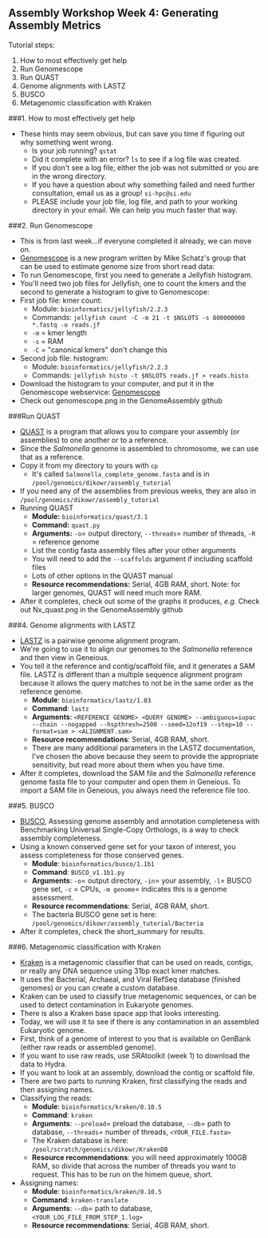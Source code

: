 Assembly Workshop Week 4: Generating Assembly Metrics  
---

Tutorial steps:  
1. How to most effectively get help  
2. Run Genomescope  
3. Run QUAST  
4. Genome alignments with LASTZ  
5. BUSCO  
6. Metagenomic classification with Kraken  
  

###1. How to most effectively get help
* These hints may seem obvious, but can save you time if figuring out why something went wrong.
	+ Is your job running? ```qstat```
	+ Did it complete with an error? ```ls``` to see if a log file was created.
	+ If you don't see a log file, either the job was not submitted or you are in the wrong directory.
	+ If you have a question about why something failed and need further consultation, email us as a group! ```si-hpc@si.edu```
	+ PLEASE include your job file, log file, and path to your working directory in your email. We can help you much faster that way.

###2. Run Genomescope
* This is from last week...if everyone completed it already, we can move on.
* [Genomescope](http://qb.cshl.edu/genomescope/) is a new program written by Mike Schatz's group that can be used to estimate genome size from short read data: 
* To run Genomescope, first you need to generate a Jellyfish histogram.
* You'll need two job files for Jellyfish, one to count the kmers and the second to generate a histogram to give to Genomescope:  
* First job file: kmer count:
	+ Module: ```bioinformatics/jellyfish/2.2.3```
	+ Commands: ```jellyfish count -C -m 21 -t $NSLOTS -s 800000000 *.fastq -o reads.jf```
	+ ```-m``` = kmer length  
	+ ```-s``` = RAM  
	+ ```-C``` = "canonical kmers" don't change this  
* Second job file: histogram:
	+ Module: ```bioinformatics/jellyfish/2.2.3```
	+ Commands: ```jellyfish histo -t $NSLOTS reads.jf > reads.histo```
* Download the histogram to your computer, and put it in the Genomescope webservice: [Genomescope](http://qb.cshl.edu/genomescope) 
* Check out genomescope.png in the GenomeAssembly github

###Run QUAST
* [QUAST](http://bioinf.spbau.ru/quast) is a program that allows you to compare your assembly (or assemblies) to one another or to a reference. 
* Since the *Salmonella* genome is assembled to chromosome, we can use that as a reference.
* Copy it from my directory to yours with ```cp```
	+ It's called ```Salmonella_complete_genome.fasta``` and is in ```/pool/genomics/dikowr/assembly_tutorial```
* If you need any of the assemblies from previous weeks, they are also in ```/pool/genomics/dikowr/assembly_tutorial```
* Running QUAST
	+ **Module:** ```bioinformatics/quast/3.1```
	+ **Command:** ```quast.py```
	+ **Arguments:** ```-o```= output directory, ```--threads```= number of threads, ```-R``` = reference genome 
	+ List the contig fasta assembly files after your other arguments
	+ You will need to add the ```--scaffolds``` argument if including scaffold files
	+ Lots of other options in the QUAST manual
	+ **Resource recommendations:** Serial, 4GB RAM, short. Note: for larger genomes, QUAST will need much more RAM.
* After it completes, check out some of the graphs it produces, *e.g.* Check out Nx_quast.png in the GenomeAssembly github

###4. Genome alignments with LASTZ
* [LASTZ](http://www.bx.psu.edu/~rsharris/lastz/) is a pairwise genome alignment program.
*  We're going to use it to align our genomes to the *Salmonella* reference and then view in Geneious.
*  You tell it the reference and contig/scaffold file, and it generates a SAM file. LASTZ is different than a multiple sequence alignment program because it allows the query matches to not be in the same order as the reference genome. 
	+ **Module**: ```bioinformatics/lastz/1.03```
	+ **Command**: ```lastz```
	+ **Arguments**: ```<REFERENCE GENOME> <QUERY GENOME> --ambiguous=iupac --chain --nogapped --hspthresh=2500 --seed=12of19 --step=10 --format=sam > <ALIGNMENT.sam>```
	+ **Resource recommendations**: Serial, 4GB RAM, short.
	+ There are many additional parameters in the LASTZ documentation, I've chosen the above because they seem to provide the appropriate sensitivity, but read more about them when you have time.
* After it completes, download the SAM file and the *Salmonella* reference genome fasta file to your computer and open them in Geneious. To import a SAM file in Geneious, you always need the reference file too.

###5. BUSCO
* [BUSCO](http://busco.ezlab.org), Assessing genome assembly and annotation completeness with Benchmarking Universal Single-Copy Orthologs, is a way to check assembly completeness.
* Using a known conserved gene set for your taxon of interest, you assess completeness for those conserved genes.
	+ **Module**: ```bioinformatics/busco/1.1b1```
	+ **Command**: ```BUSCO_v1.1b1.py```
	+ **Arguments**: ``-o``= output directory, ```-in```= your assembly, ```-l```= BUSCO gene set, ```-c``` = CPUs, ```-m genome```= indicates this is a genome assessment.
	+ **Resource recommendations**: Serial, 4GB RAM, short.
	+ The bacteria BUSCO gene set is here: ```/pool/genomics/dikowr/assembly_tutorial/Bacteria```
* After it completes, check the short_summary for results.

###6. Metagenomic classification with Kraken
* [Kraken](https://ccb.jhu.edu/software/kraken/) is a metagenomic classifier that can be used on reads, contigs, or really any DNA sequence using 31bp exact kmer matches.
* It uses the Bacterial, Archaeal, and Viral RefSeq database (finished genomes) or you can create a custom database.
* Kraken can be used to classify true metagenomic sequences, or can be used to detect contamination in Eukaryote genomes.
* There is also a Kraken base space app that looks interesting.
* Today, we will use it to see if there is any contamination in an assembled Eukaryotic genome.
* First, think of a genome of interest to you that is available on GenBank (either raw reads or assembled genome).
* If you want to use raw reads, use SRAtoolkit (week 1) to download the data to Hydra.
* If you want to look at an assembly, download the contig or scaffold file.
* There are two parts to running Kraken, first classifying the reads and then assigning names.
* Classifying the reads:
	+ **Module**: ```bioinformatics/kraken/0.10.5```
	+ **Command**: ```kraken```
	+ **Arguments**: ```--preload```= preload the database, ```--db```= path to database, ```--threads```= number of threads, ```<YOUR_FILE.fasta>```
	+ The Kraken database is here: ```/pool/scratch/genomics/dikowr/KrakenDB```
	+ **Resource recommendations**: you will need approximately 100GB RAM, so divide that across the number of threads you want to request. This has to be run on the himem queue, short.
* Assigning names:
	+ **Module**: ```bioinformatics/kraken/0.10.5```
	+ **Command**: ```kraken-translate```
	+ **Arguments**: ```--db```= path to database, ```<YOUR_LOG_FILE_FROM_STEP_1.log>```
	+ **Resource recommendations**:  Serial, 4GB RAM, short.


